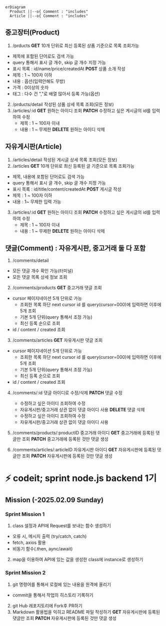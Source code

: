 
```mermaid
erDiagram
  Product ||--o{ Comment : "includes"
  Article ||--o{ Comment : "includes"
```

## 중고장터(Product)

1. /prducts
   **GET** 10개 단위로 최신 등록된 상품 기준으로 목록 조회가능

- 제목에 포함된 단어로도 검색 가능
- query 통해서 표시 글 개수, skip 글 개수 지정 가능
- 표시 목록 : id/name/price/createdAt
  **POST** 상품 소개 작성
- 제목 : 1 ~ 100자 이하
- 내용 : 옵션(입력안해도 무방)
- 가격 : 0이상의 숫자
- 태그 : 다수 건 ","로 배열 많아서 등록 가능(옵션)

2. /prducts/detail 작성된 상품 상세 목록 조회(모든 정보)
3. /articles/:id
   **GET** 원하는 아이디 조회
   **PATCH** 수정하고 싶은 게시글의 id를 입력하여 수정
   - 제목 : 1 ~ 100자 이내
   - 내용 : 1 ~ 무제한
     **DELETE** 원하는 아이디 삭제

## 자유게시판(Article)

1. /articles/detail 작성된 게시글 상세 목록 조회(모든 정보)
2. /articles
   **GET** 10개 단위로 최신 등록된 글 기준으로 목록 조회가능

- 제목, 내용에 포함된 단어로도 검색 가능
- query 통해서 표시 글 개수, skip 글 개수 지정 가능
- 표시 목록 : id/title/content/createdAt
  **POST** 게시글 작성
- 제목 : 1 ~ 100자 이하
- 내용 : 1~ 무제한 입력 가능

3. /articles/:id
   **GET** 원하는 아이디 조회
   **PATCH** 수정하고 싶은 게시글의 id를 입력하여 수정
   - 제목 : 1 ~ 100자 이내
   - 내용 : 1 ~ 무제한
     **DELETE** 원하는 아이디 삭제

## 댓글(Comment) : 자유게시판, 중고거래 둘 다 포함

1. /comments/detail

- 모든 댓글 개수 확인 가능(터미널)
- 모든 댓글 목록 상세 정보 조회

2. /comments/products
   **GET** 중고거래 댓글 조회

- cursor 페이지네이션 5개 단위로 가능
  - 조회한 목록 하단 next cursor id 를 query(cursor=000)에 입력하면 이후에 5개 조회
  - 기본 5개 단위(query 통해서 조정 가능)
  - 최신 등록 순으로 조회
- id / content / created 조회

3. /comments/articles
   **GET** 자유게시판 댓글 조회

- cursor 페이지네이션 5개 단위로 가능
  - 조회한 목록 하단 next cursor id 를 query(cursor=000)에 입력하면 이후에 5개 조회
  - 기본 5개 단위(query 통해서 조정 가능)
  - 최신 등록 순으로 조회
- id / content / created 조회

4. /comments/:id 댓글 아이디로 수정/삭제
   **PATCH** 댓글 수정

   - 수정하고 싶은 아이디 조회하여 수정
   - 자유게시판/중고거래 상관 없이 댓글 아이디 사용
     **DELETE** 댓글 삭제
   - 수정하고 싶은 아이디 조회하여 수정
   - 자유게시판/중고거래 상관 없이 댓글 아이디 사용

5. /comments/products/:productID 중고거래 아이디
   **GET** 중고거래에 등록된 댓글만 조회
   **PATCH** 중고거래에 등록된 것만 댓글 생성

6. /comments/articles/:articleID 자유게시판 아이디
  **GET** 자유게시판에 등록된 댓글만 조회
  **PATCH** 자유게시판에 등록된 것만 댓글 생성

# ⚡️ codeit; sprint node.js backend 1기

## Mission (-2025.02.09 Sunday)

### Sprint Mission 1

1. class 설정과 API에 Request를 보내는 함수 생성하기

- 오류 시, 메시지 출력 (try/catch, catch)
- fetch, axios 활용
- 비동기 함수(.then, aync/await)

2. map을 이용하여 API에 있는 값을 생성한 class에 instance로 생성하기

### Sprint Mission 2

1. git 명령어를 통해서 로컬에 있는 내용을 원격에 올리기

- commit을 통해서 작업의 히스토리 기록하기

2. git Hub 레포지토리에 Fork후 PR하기
3. Markdown 활용법을 익히고 README 파일 작성하기
   **GET** 자유게시판에 등록된 댓글만 조회
   **PATCH** 자유게시판에 등록된 것만 댓글 생성